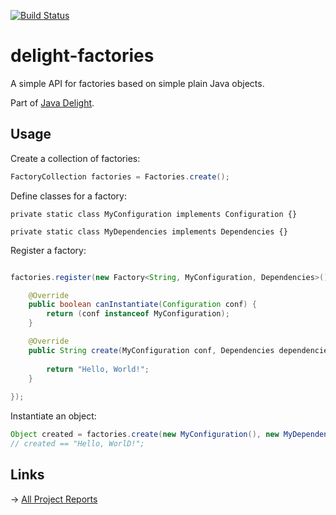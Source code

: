 [![Build Status](https://travis-ci.org/javadelight/delight-factories.svg?branch=master)](https://travis-ci.org/javadelight/delight-factories)

delight-factories
=========

A simple API for factories based on simple plain Java objects.

Part of [Java Delight](https://github.com/javadelight/delight-main#java-delight-suite).

## Usage


Create a collection of factories:

```java
FactoryCollection factories = Factories.create();
```

Define classes for a factory:

```
private static class MyConfiguration implements Configuration {}
	
private static class MyDependencies implements Dependencies {}
```

Register a factory:

```java

factories.register(new Factory<String, MyConfiguration, Dependencies>() {

	@Override
	public boolean canInstantiate(Configuration conf) {
		return (conf instanceof MyConfiguration);
	}

	@Override
	public String create(MyConfiguration conf, Dependencies dependencies) {
		
		return "Hello, World!";
	}
	
});
```

Instantiate an object:

```java
Object created = factories.create(new MyConfiguration(), new MyDependencies());
// created == "Hello, WorlD!";
```

## Links

-> [All Project Reports](http://modules.appjangle.com/delight-factories/latest/project-reports.html)

